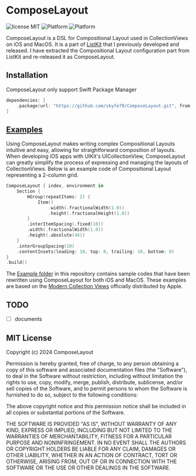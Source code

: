 # ComposeLayout

![license MIT](https://img.shields.io/cocoapods/l/ListKit.svg)
![Platform](https://img.shields.io/badge/iOS-%3E%3D%2013.0-green.svg)
![Platform](https://img.shields.io/badge/macOS-%3E%3D%2010.15-orange.svg)

ComposeLayout is a DSL for Compositional Layout used in CollectionViews on iOS and MacOS. It is a part of [ListKit](https://github.com/ReactComponentKit/ListKit) that I previously developed and released. I have extracted the Compositional Layout configuration part from ListKit and re-released it as ComposeLayout. 

## Installation

ComposeLayout only support Swift Package Manager

```swift
dependencies: [
    .package(url: "https://github.com/skyfe79/ComposeLayout.git", from: "0.0.1"),
]
```

## [Examples](https://github.com/skyfe79/ComposeLayout/tree/main/Examples)

Using ComposeLayout makes writing complex Compositional Layouts intuitive and easy, allowing for straightforward composition of layouts. When developing iOS apps with UIKit's UICollectionView, ComposeLayout can greatly simplify the process of expressing and managing the layouts of CollectionViews. Below is an example code of Compositional Layout representing a 2-column grid.

```swift
ComposeLayout { index, environment in
    Section {
        HGroup(repeatItems: 2) {
            Item()
                .width(.fractionalWidth(1.0))
                .height(.fractionalHeight(1.0))
        }
        .interItemSpacing(.fixed(10))
        .width(.fractionalWidth(1.0))
        .height(.absolute(44))
    }
    .interGroupSpacing(10)
    .contentInsets(leading: 10, top: 0, trailing: 10, bottom: 0)
}
.build()
```

The [Example folder](https://github.com/skyfe79/ComposeLayout/tree/main/Examples) in this repository contains sample codes that have been rewritten using ComposeLayout for both iOS and MacOS. These examples are based on the [Modern Collection Views](https://developer.apple.com/documentation/uikit/views_and_controls/collection_views/implementing_modern_collection_views) officially distributed by Apple.

## TODO

- [ ] documents


## MIT License

Copyright (c) 2024 ComposeLayout

Permission is hereby granted, free of charge, to any person obtaining a copy
of this software and associated documentation files (the "Software"), to deal
in the Software without restriction, including without limitation the rights
to use, copy, modify, merge, publish, distribute, sublicense, and/or sell
copies of the Software, and to permit persons to whom the Software is
furnished to do so, subject to the following conditions:

The above copyright notice and this permission notice shall be included in all
copies or substantial portions of the Software.

THE SOFTWARE IS PROVIDED "AS IS", WITHOUT WARRANTY OF ANY KIND, EXPRESS OR
IMPLIED, INCLUDING BUT NOT LIMITED TO THE WARRANTIES OF MERCHANTABILITY,
FITNESS FOR A PARTICULAR PURPOSE AND NONINFRINGEMENT. IN NO EVENT SHALL THE
AUTHORS OR COPYRIGHT HOLDERS BE LIABLE FOR ANY CLAIM, DAMAGES OR OTHER
LIABILITY, WHETHER IN AN ACTION OF CONTRACT, TORT OR OTHERWISE, ARISING FROM,
OUT OF OR IN CONNECTION WITH THE SOFTWARE OR THE USE OR OTHER DEALINGS IN THE
SOFTWARE.
